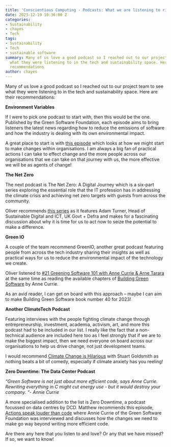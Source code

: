 ```yaml
---
title: 'Conscientious Computing - Podcasts: What we are listening to right now!'
date: 2023-12-19 10:36:00 Z
categories:
- Sustainability
- chayes
- Tech
tags:
- Sustainability
- Tech
- sustainable software
summary: Many of us love a good podcast so I reached out to our project team to see
  what they were listening to in the tech and sustainability space. Here are their
  recommendations
author: chayes
---
```


Many of us love a good podcast so I reached out to our project team to see what they were listening to in the tech and sustainability space. Here are their recommendations:

**Environment Variables**

If I were to pick one podcast to start with, then this would be the one. Published by the Green Software Foundation, each episode aims to bring listeners the latest news regarding how to reduce the emissions of software and how the industry is dealing with its own environmental impact.

A great place to start is with [this episode](https://podcast.greensoftware.foundation/e/pnmmzp0n-how-do-we-make-green-changes-in-organisations.) which looks at how we might start to make changes within organisations. I am always a big fan of practical actions I can take to effect change and the more people across our organisations that we can take on that journey with us, the more effective we will be as agents of change!

**The Net Zero**

The next podcast is The Net Zero: A Digital Journey which is a six-part series exploring the essential role that the IT profession has in addressing the climate crisis and achieving net zero targets with guests from across the community.

Oliver recommends [this series](https://www.bcs.org/articles-opinion-and-research/the-net-zero-a-digital-journey-1/) as it features Adam Turner, Head of Sustainable Digital and ICT, UK Govt \+ Defra and makes for a fascinating discussion about why it is time for us to act now to seize the potential to make a difference.

**Green IO**

A couple of the team recommend GreenIO, another great podcast featuring people from across the tech industry sharing their insights as well as practical ways for us to reduce the environmental impact of the technology we create.

Oliver listened to [#21 Greening Software 101 with Anne Currie & Arne Tarara](https://greenio.gaelduez.com/e/vnw636x8-21-greening-software-101-with-arne-tarara-and-anne-currie) at the same time as reading the available chapters of [Building Green Software](https://www.oreilly.com/library/view/building-green-software/9781098150617/) by Anne Currie.

As an avid reader, I can get on board with this approach – maybe I can aim to make Building Green Software book number 40 for 2023!

**Another ClimateTech Podcast**

Featuring interviews with the people fighting climate change through entrepreneurship, investment, academia, activism, art, and more this podcast had to be included in our list. I really like the fact that a non-technical audience are included here too as I feel strongly that if we are to make the biggest impact, then we need everyone on board across our organisations to help us drive change, not just development teams.

I would recommend [Climate Change is Hilarious](https://www.climatetechpod.com/2189546/14116482-climate-change-is-hilarious-with-stuart-goldsmith,) with Stuart Goldsmith as nothing beats a bit of comedy, especially if climate anxiety has you reeling!

**Zero Downtime: The Data Center Podcast**

*“Green Software is not just about more efficient code, says Anne Currie. Rewriting everything in C might cut energy use - but it would destroy your company. “- Annie Currie*

A more specialised addition to the list is Zero Downtime, a podcast focussed on data centres by DCD. Matthew recommends this episode, [Actions speak louder than code](https://www.datacenterdynamics.com/en/podcasts/zero-downtime/episode-37-actions-speak-louder-than-code-with-anne-currie-green-software-foundation/) where Annie Currie of the Green Software Foundation was interviewed and discusses how the changes we need to make go way beyond writing more efficient code.

Are there any here that you listen to and love? Or any that we have missed? If so, we want to know!